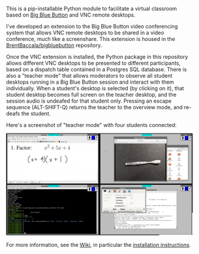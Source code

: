 This is a pip-installable Python module to facilitate a virtual
classroom based on [Big Blue Button](https://bigbluebutton.org/) and
VNC remote desktops.

I've developed an extension to the Big Blue Button video conferencing
system that allows VNC remote desktops to be shared in a video
conference, much like a screenshare.  This extension is housed
in the [BrentBaccala/bigbluebutton](https://github.com/BrentBaccala/bigbluebutton) repository.

Once the VNC extension is installed, the Python package in this
repository allows different VNC desktops to be presented to different
participants, based on a dispatch table contained in a Postgres SQL
database.  There is also a "teacher mode" that allows moderators to
observe all student desktops running in a Big Blue Button session and
interact with them individually.  When a student's desktop is selected
(by clicking on it), that student desktop becomes full screen on the
teacher desktop, and the session audio is undeafed for that student
only.  Pressing an escape sequence (ALT-SHIFT-Q) returns the teacher
to the overview mode, and re-deafs the student.

Here's a screenshot of "teacher mode" with four students connected:

![screenshot of a running demo](demo.jpg)

For more information, see the [Wiki](wiki), in particular the
[installation instructions](wiki/Install).
